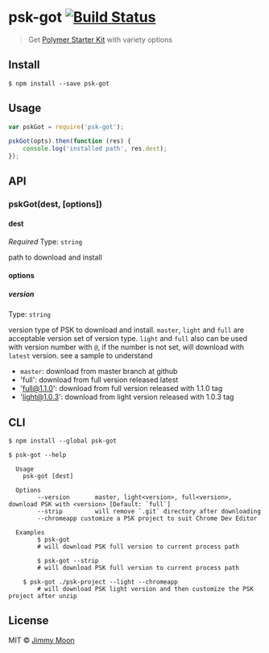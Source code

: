 # psk-got [![Build Status](https://travis-ci.org/ragingwind/psk-got.svg?branch=master)](https://travis-ci.org/ragingwind/psk-got)

> Get [Polymer Starter Kit](https://goo.gl/xWC7vj) with variety options


## Install

```
$ npm install --save psk-got
```

## Usage

```js
var pskGot = require('psk-got');

pskGot(opts).then(function (res) {
	console.log('installed path', res.dest);
});
```

## API

### pskGot(dest, [options])

#### dest

*Required*
Type: `string`

path to download and install

#### options

##### version

Type: `string`

version type of PSK to download and install. `master`, `light` and `full` are acceptable version set of version type. `light` and `full` also can be used with version number with `@`, if the number is not set, will download with `latest` version. see a sample to understand

- `master`: download from master branch at github
- 'full': download from full version released latest
- 'full@1.1.0': download from full version released with 1.1.0 tag
- 'light@1.0.3': download from light version released with 1.0.3 tag

## CLI

```
$ npm install --global psk-got
```

```
$ psk-got --help

  Usage
    psk-got [dest]

  Options
		--version		master, light<version>, full<version>, download PSK with <version> [Default: `full`]
		--strip			will remove `.git` directory after downloading
		--chromeapp customize a PSK project to suit Chrome Dev Editor
		
  Examples
		$ psk-got
		# will download PSK full version to current process path
		
		$ psk-got --strip
		# will download PSK full version to current process path
		
    $ psk-got ./psk-project --light --chromeapp
		# will download PSK light version and then customize the PSK project after unzip
```

## License

MIT © [Jimmy Moon](http://ragingwind.me)
